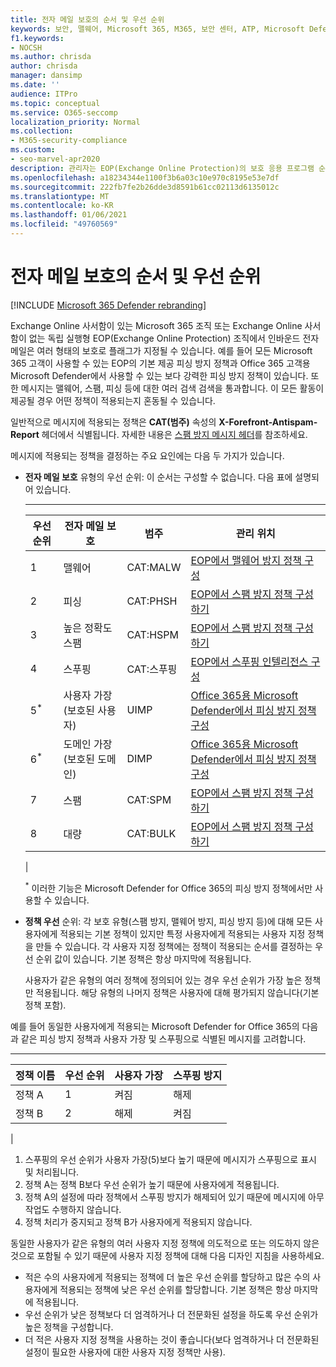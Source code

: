 ```yaml
---
title: 전자 메일 보호의 순서 및 우선 순위
keywords: 보안, 맬웨어, Microsoft 365, M365, 보안 센터, ATP, Microsoft Defender ATP, Office 365 ATP, Azure ATP
f1.keywords:
- NOCSH
ms.author: chrisda
author: chrisda
manager: dansimp
ms.date: ''
audience: ITPro
ms.topic: conceptual
ms.service: O365-seccomp
localization_priority: Normal
ms.collection:
- M365-security-compliance
ms.custom:
- seo-marvel-apr2020
description: 관리자는 EOP(Exchange Online Protection)의 보호 응용 프로그램 순서와 보호 정책의 우선 순위 값이 적용되는 정책을 결정하는 방법을 알 수 있습니다.
ms.openlocfilehash: a18234344e1100f3b6a03c10e970c8195e53e7df
ms.sourcegitcommit: 222fb7fe2b26dde3d8591b61cc02113d6135012c
ms.translationtype: MT
ms.contentlocale: ko-KR
ms.lasthandoff: 01/06/2021
ms.locfileid: "49760569"
---
```

# <a name="order-and-precedence-of-email-protection"></a>전자 메일 보호의 순서 및 우선 순위

[!INCLUDE [Microsoft 365 Defender rebranding](../includes/microsoft-defender-for-office.md)]


Exchange Online 사서함이 있는 Microsoft 365 조직 또는 Exchange Online 사서함이 없는 독립 실행형 EOP(Exchange Online Protection) 조직에서 인바운드 전자 메일은 여러 형태의 보호로 플래그가 지정될 수 있습니다. 예를 들어 모든 Microsoft 365 고객이 사용할 수 있는 EOP의 기본 제공 피싱 방지 정책과 Office 365 고객용 Microsoft Defender에서 사용할 수 있는 보다 강력한 피싱 방지 정책이 있습니다. 또한 메시지는 맬웨어, 스팸, 피싱 등에 대한 여러 검색 검색을 통과합니다. 이 모든 활동이 제공될 경우 어떤 정책이 적용되는지 혼동될 수 있습니다.

일반적으로 메시지에 적용되는 정책은 **CAT(범주)** 속성의 **X-Forefront-Antispam-Report** 헤더에서 식별됩니다. 자세한 내용은 [스팸 방지 메시지 헤더](anti-spam-message-headers.md)를 참조하세요.

메시지에 적용되는 정책을 결정하는 주요 요인에는 다음 두 가지가 있습니다.

- **전자 메일 보호** 유형의 우선 순위: 이 순서는 구성할 수 없습니다. 다음 표에 설명되어 있습니다.

  ****

  |우선 순위|전자 메일 보호|범주|관리 위치|
  |---|---|---|---|
  |1 |맬웨어|CAT:MALW|[EOP에서 맬웨어 방지 정책 구성](configure-anti-malware-policies.md)|
  |2 |피싱|CAT:PHSH|[EOP에서 스팸 방지 정책 구성하기](configure-your-spam-filter-policies.md)|
  |3 |높은 정확도 스팸|CAT:HSPM|[EOP에서 스팸 방지 정책 구성하기](configure-your-spam-filter-policies.md)|
  |4 |스푸핑|CAT:스푸핑|[EOP에서 스푸핑 인텔리전스 구성](learn-about-spoof-intelligence.md)|
  |5<sup>\*</sup>|사용자 가장(보호된 사용자)|UIMP|[Office 365용 Microsoft Defender에서 피싱 방지 정책 구성](configure-atp-anti-phishing-policies.md)|
  |6<sup>\*</sup>|도메인 가장(보호된 도메인)|DIMP|[Office 365용 Microsoft Defender에서 피싱 방지 정책 구성](configure-atp-anti-phishing-policies.md)|
  |7 |스팸|CAT:SPM|[EOP에서 스팸 방지 정책 구성하기](configure-your-spam-filter-policies.md)|
  |8 |대량|CAT:BULK|[EOP에서 스팸 방지 정책 구성하기](configure-your-spam-filter-policies.md)|
  |

  <sup>\*</sup> 이러한 기능은 Microsoft Defender for Office 365의 피싱 방지 정책에서만 사용할 수 있습니다.

- **정책 우선** 순위: 각 보호 유형(스팸 방지, 맬웨어 방지, 피싱 방지 등)에 대해 모든 사용자에게 적용되는 기본 정책이 있지만 특정 사용자에게 적용되는 사용자 지정 정책을 만들 수 있습니다. 각 사용자 지정 정책에는 정책이 적용되는 순서를 결정하는 우선 순위 값이 있습니다. 기본 정책은 항상 마지막에 적용됩니다.

  사용자가 같은 유형의 여러 정책에 정의되어 있는 경우 우선 순위가 가장 높은 정책만 적용됩니다. 해당 유형의 나머지 정책은 사용자에 대해 평가되지 않습니다(기본 정책 포함).

예를 들어 동일한 사용자에게 적용되는 Microsoft Defender for Office 365의 다음과 같은 피싱 방지 정책과 사용자 가장 및 스푸핑으로 식별된 메시지를 고려합니다. 

  ****

  |정책 이름|우선 순위|사용자 가장|스푸핑 방지|
  |---|---|---|---|
  |정책 A|1 |켜짐|해제|
  |정책 B|2 |해제|켜짐|
  |

1. 스푸핑의 우선 순위가 사용자 가장(5)보다 높기 때문에 메시지가 스푸핑으로 표시 및 처리됩니다.
2. 정책 A는 정책 B보다 우선 순위가 높기 때문에 사용자에게 적용됩니다.
3. 정책 A의 설정에 따라 정책에서 스푸핑 방지가 해제되어 있기 때문에 메시지에 아무 작업도 수행하지 않습니다.
4. 정책 처리가 중지되고 정책 B가 사용자에게 적용되지 않습니다.

동일한 사용자가 같은 유형의 여러 사용자 지정 정책에 의도적으로 또는 의도하지 않은 것으로 포함될 수 있기 때문에 사용자 지정 정책에 대해 다음 디자인 지침을 사용하세요.

- 적은 수의 사용자에게 적용되는 정책에 더 높은 우선 순위를 할당하고 많은 수의 사용자에게 적용되는 정책에 낮은 우선 순위를 할당합니다. 기본 정책은 항상 마지막에 적용됩니다.
- 우선 순위가 낮은 정책보다 더 엄격하거나 더 전문화된 설정을 하도록 우선 순위가 높은 정책을 구성합니다.
- 더 적은 사용자 지정 정책을 사용하는 것이 좋습니다(보다 엄격하거나 더 전문화된 설정이 필요한 사용자에 대한 사용자 지정 정책만 사용).
